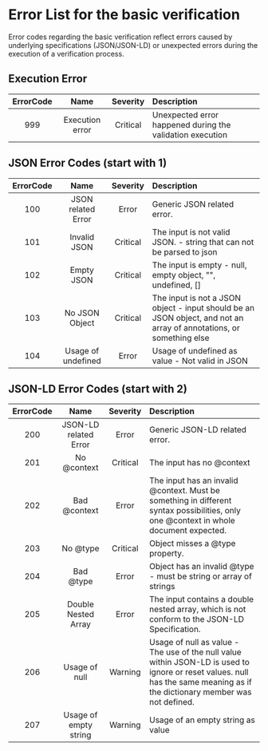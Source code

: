 # Error List for the basic verification

Error codes regarding the basic verification reflect errors caused by underlying specifications (JSON/JSON-LD) or unexpected errors during the execution of a verification process. 

## Execution Error

| ErrorCode | Name | Severity | Description |
| :---: | :---: | :---: | :--- |
| 999 | Execution error | Critical | Unexpected error happened during the validation execution

##  JSON Error Codes (start with 1)

| ErrorCode | Name | Severity | Description |
| :---: | :---: | :---: | :--- |
| 100 | JSON related Error|	Error |Generic JSON related error.
| 101 | Invalid JSON |Critical|	The input is not valid JSON. - string that can not be parsed to json
| 102 | Empty JSON | Critical| The input is empty - null, empty object, "", undefined, []
| 103 | No JSON Object |Critical	|The input is not a JSON object - input should be an JSON object, and not an array of annotations, or something else
| 104 | Usage of undefined	| Error| 	Usage of undefined as value - Not valid in JSON

## JSON-LD Error Codes (start with 2)

| ErrorCode | Name | Severity | Description |
| :---: | :---: | :---: | :--- |
| 200	| JSON-LD related Error	| Error| 	Generic JSON-LD related error.
| 201	| No @context| 	Critical| 	The input has no @context
| 202	| Bad @context	| Error| 	The input has an invalid @context. Must be something in different syntax possibilities, only one @context in whole document expected.
| 203	| No @type	| Critical| 	Object misses a @type property.
| 204	| Bad @type| 	Error| 	Object has an invalid @type - must be string or array of strings
| 205	| Double Nested Array| 	Error| 	The input contains a double nested array, which is not conform to the JSON-LD Specification.
| 206| 	Usage of null| 	Warning| 	Usage of null as value - The use of the null value within JSON-LD is used to ignore or reset values. null has the same meaning as if the dictionary member was not defined.
| 207	| Usage of empty string| 	Warning	| Usage of an empty string as value